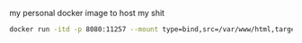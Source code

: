 my personal docker image to host my shit

```bash
docker run -itd -p 8080:11257 --mount type=bind,src=/var/www/html,target=/fileStorage noru/home
```
